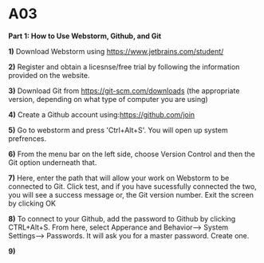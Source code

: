 # A03
**Part 1: How to Use Webstorm, Github, and Git**


**1)** Download Webstorm using https://www.jetbrains.com/student/ 


**2)** Register and obtain a licesnse/free trial by following the information provided on the website. 


**3)** Download Git from https://git-scm.com/downloads (the appropriate version, depending on what type of computer you are using)



**4)**  Create a Github account using:https://github.com/join



**5)** Go to webstorm and press 'Ctrl+Alt+S'. You will open up system prefrences. 


**6)** From the menu bar on the left side, choose Version Control and then the Git option underneath that.  



**7)** Here, enter the path that will allow your work on Webstorm to be connected to Git. Click test, and if you have sucessfully connected the two, you will see a success message or, the Git version number. Exit the screen by clicking OK




**8)** To connect to your Github, add the password to Github by clicking CTRL+Alt+S. From here, select Apperance and Behavior--> System Settings--> Passwords. It will ask you for a master password. Create one. 



**9)**
